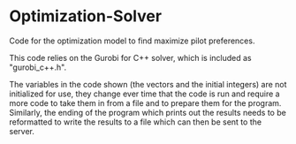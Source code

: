 # Optimization-Solver
Code for the optimization model to find maximize pilot preferences.

This code relies on the Gurobi for C++ solver, which is included as "gurobi_c++.h".

The variables in the code shown (the vectors and the initial integers) are not initialized for use, they change ever time that the code is run and require a more code to take them in from a file and to prepare them for the program. Similarly, the ending of the program which prints out the results needs to be reformatted to write the results to a file which can then be sent to the server.
